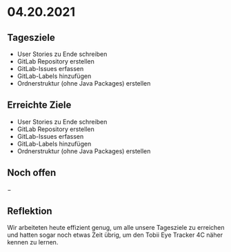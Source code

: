 # 04.20.2021

## Tagesziele
* User Stories zu Ende schreiben
* GitLab Repository erstellen
* GitLab-Issues erfassen
* GitLab-Labels hinzufügen
* Ordnerstruktur (ohne Java Packages) erstellen

## Erreichte Ziele
* User Stories zu Ende schreiben
* GitLab Repository erstellen
* GitLab-Issues erfassen
* GitLab-Labels hinzufügen
* Ordnerstruktur (ohne Java Packages) erstellen

## Noch offen
&minus;

## Reflektion
Wir arbeiteten heute effizient genug, um alle unsere Tagesziele zu erreichen und hatten sogar noch etwas Zeit übrig, um
den Tobii Eye Tracker 4C näher kennen zu lernen.